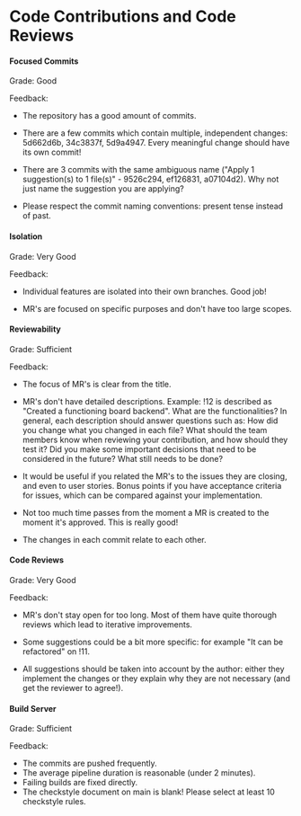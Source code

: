 # Code Contributions and Code Reviews

#### Focused Commits

Grade: Good


Feedback: 
- The repository has a good amount of commits.

- There are a few commits which contain multiple, independent changes: 5d662d6b, 34c3837f, 5d9a4947. Every meaningful change should have its own commit!

- There are 3 commits with the same ambiguous name ("Apply 1 suggestion(s) to 1 file(s)" - 9526c294, ef126831, a07104d2). Why not just name the suggestion you are applying?

- Please respect the commit naming conventions: present tense instead of past.



#### Isolation


Grade: Very Good


Feedback: 
- Individual features are isolated into their own branches. Good job!

- MR's are focused on specific purposes and don't have too large scopes.

#### Reviewability


Grade: Sufficient


Feedback: 
- The focus of MR's is clear from the title.

- MR's don't have detailed descriptions. Example: !12 is described as "Created a functioning board backend". What are the functionalities? In general, each description should answer questions such as: How did you change what you changed in each file? What should the team members know when reviewing your contribution, and how should they test it? Did you make some important decisions that need to be considered in the future? What still needs to be done?

- It would be useful if you related the MR's to the issues they are closing, and even to user stories. Bonus points if you have acceptance criteria for issues, which can be compared against your implementation.

- Not too much time passes from the moment a MR is created to the moment it's approved. This is really good!

- The changes in each commit relate to each other.


#### Code Reviews


Grade: Very Good


Feedback:
- MR's don't stay open for too long. Most of them have quite thorough reviews which lead to iterative improvements.

- Some suggestions could be a bit more specific: for example "It can be refactored" on !11.

- All suggestions should be taken into account by the author: either they implement the changes or they explain why they are not necessary (and get the reviewer to agree!).



#### Build Server

Grade: Sufficient

Feedback: 
- The commits are pushed frequently.
- The average pipeline duration is reasonable (under 2 minutes).
- Failing builds are fixed directly.
- The checkstyle document on main is blank! Please select at least 10 checkstyle rules.
